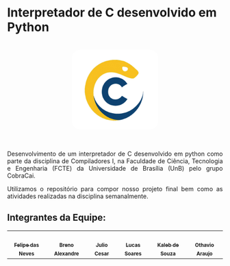 # Interpretador de C desenvolvido em Python

<p align="center" >  <br><img style="border: 0px solid white; border-radius: 10%" src="assets/logoSemFundoGG.png" width = 40%></p>
<p align="center" > <br></p>

<div style="text-align: justify;">
<p>
Desenvolvimento de um interpretador de C desenvolvido em python como parte da disciplina de Compiladores I, na Faculdade de Ciência, Tecnologia e Engenharia (FCTE) da Universidade de Brasília (UnB) pelo grupo CobraCai.
</p>

<p> 
Utilizamos o repositório para compor nosso projeto final bem como as atividades realizadas na disciplina semanalmente.
</p> 
</div>

## Integrantes da Equipe:

<table>
  <tr>
    <td align="center"><a href="https://github.com/FelipeFreire-gf"><img style="border-radius: 50%;" src="https://avatars.githubusercontent.com/u/62055315?v=4" width="100px;" alt=""/><br /><sub><b>Felipe das Neves</b></sub></a><br /><a href="Link git" title="Rocketseat"></a></td>
        <td align="center"><a href="https://github.com/brenoalexandre0"><img style="border-radius: 50%;" src="https://avatars.githubusercontent.com/u/80782792?v=4" width="100px;" alt=""/><br /><sub><b>Breno Alexandre</b></sub></a><br />
        <td align="center"><a href="https://github.com/Julio1099"><img style="border-radius: 50%;" src="https://avatars.githubusercontent.com/u/108846009?v=4" width="100px;" alt=""/><br /><sub><b>Julio Cesar</b></sub></a><br />
    <td align="center"><a href="https://github.com/lucaaassb"><img style="border-radius: 50%;" src="https://avatars.githubusercontent.com/u/82137254?v=4" width="100px;" alt=""/><br /><sub><b>Lucas Soares</b></sub></a><br />
    <td align="center"><a href="https://github.com/kalebmacedo"><img style="border-radius: 50%;" src="https://avatars.githubusercontent.com/u/163928510?v=4" width="100px;" alt=""/><br /><sub><b>Kaleb de Souza</b></sub></a><br />
    <td align="center"><a href="https://github.com/bolzanMGB"><img style="border-radius: 50%;" src="https://avatars.githubusercontent.com/u/149620306?v=4" width="100px;" alt=""/><br /><sub><b>Othavio Araujo</b></sub></a><br />
  </tr>
</table>



